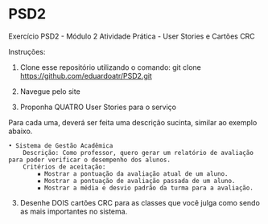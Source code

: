# PSD2
Exercício PSD2 - Módulo 2
Atividade Prática - User Stories e Cartões CRC

Instruções:

1) Clone esse repositório utilizando o comando: git clone https://github.com/eduardoatr/PSD2.git

2) Navegue pelo site

3) Proponha QUATRO User Stories para o serviço

Para cada uma, deverá ser feita uma descrição sucinta, similar ao exemplo abaixo.

	• Sistema de Gestão Acadêmica
		Descrição: Como professor, quero gerar um relatório de avaliação para poder verificar o desempenho dos alunos.
		Critérios de aceitação:
			▪ Mostrar a pontuação da avaliação atual de um aluno.
			▪ Mostrar a pontuação de avaliação passada de um aluno.
			▪ Mostrar a média e desvio padrão da turma para a avaliação.

3) Desenhe DOIS cartões CRC para as classes que você julga como sendo as mais importantes no sistema.